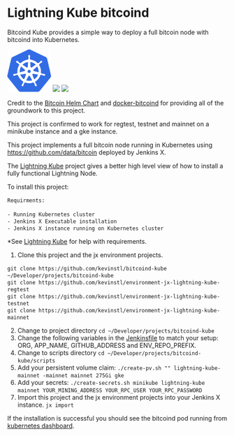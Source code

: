 # Lightning Kube bitcoind

Bitcoind Kube provides a simple way to deploy a full bitcoin node with bitcoind into Kubernetes.           

[<img src="https://raw.githubusercontent.com/kubernetes/kubernetes/master/logo/logo.png" width="100px">](https://kubernetes.io/docs/home "Kubernetes")  [<img src="https://avatars2.githubusercontent.com/u/528860?s=200&v=4" width="100px">](https://github.com/data/bitcoin "bitcoind")  [<img src="https://jenkins.io/images/logos/jenkins-x/jenkins-x-256.png" width="100px">](https://jenkins-x.io "Jenkins X")

Credit to the [Bitcoin Helm Chart](https://github.com/helm/charts/tree/master/stable/bitcoind) and [docker-bitcoind](https://github.com/kylemanna/docker-bitcoind) for providing all of the groundwork to this project.

This project is confirmed to work for regtest, testnet and mainnet on a minikube instance and a gke instance.

This project implements a full bitcoin node running in Kubernetes using https://github.com/data/bitcoin deployed by Jenkins X. 

The [Lightning Kube](https://github.com/kevinstl/lightning-kube) project gives a better high level view of how to install a fully functional Lightning Node. 


To install this project:
```
Requirments:

- Running Kubernetes cluster
- Jenkins X Executable installation
- Jenkins X instance running on Kubernetes cluster
```
*See [Lightning Kube](https://github.com/kevinstl/lightning-kube) for help with requirements.

1. Clone this project and the jx environment projects. 
```
git clone https://github.com/kevinstl/bitcoind-kube ~/Developer/projects/bitcoind-kube
git clone https://github.com/kevinstl/environment-jx-lightning-kube-regtest
git clone https://github.com/kevinstl/environment-jx-lightning-kube-testnet
git clone https://github.com/kevinstl/environment-jx-lightning-kube-mainnet
```
2. Change to project directory `cd ~/Developer/projects/bitcoind-kube`
3. Change the following variables in the [Jenkinsfile](./Jenkinsfile) to match your setup: ORG, APP_NAME, GITHUB_ADDRESS and ENV_REPO_PREFIX.
4. Change to scripts directory `cd ~/Developer/projects/bitcoind-kube/scripts`
5.  Add your persistent volume claim: `./create-pv.sh "" lightning-kube-mainnet -mainnet mainnet 275Gi gke` 
6.  Add your secrets: `./create-secrets.sh minikube lightning-kube mainnet YOUR_MINING_ADDRESS YOUR_RPC_USER YOUR_RPC_PASSWORD` 
7. Import this project and the jx environment projects into your Jenkins X instance. `jx import`

If the installation is successful you should see the bitcoind pod running from [kubernetes dashboard](http://minikube-easy:30000/#!/pod?namespace=lightning-kube).